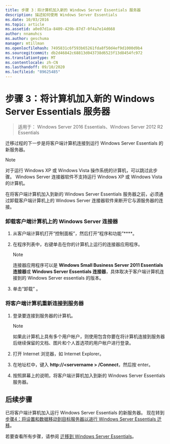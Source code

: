 ```yaml
---
title: 步骤 3：将计算机加入新的 Windows Server Essentials 服务器
description: 描述如何使用 Windows Server Essentials
ms.date: 10/03/2016
ms.topic: article
ms.assetid: a0e07d1a-8409-429b-87d7-0f4a7e14d668
author: nnamuhcs
ms.author: geschuma
manager: mtillman
ms.openlocfilehash: 7495831c6f593b65261fda8f50d4ef9d1000d9b4
ms.sourcegitcommit: db2d46842c68813d043738d6523f13d8454fc972
ms.translationtype: MT
ms.contentlocale: zh-CN
ms.lasthandoff: 09/10/2020
ms.locfileid: "89625485"
---
```

# <a name="step-3-join-computers-to-the-new-windows-server-essentials-server"></a>步骤 3：将计算机加入新的 Windows Server Essentials 服务器

>适用于： Windows Server 2016 Essentials、Windows Server 2012 R2 Essentials

迁移过程的下一步是将客户端计算机连接到运行 Windows Server Essentials 的新服务器。

> [!NOTE]
>  对于运行 Windows XP 或 Windows Vista 操作系统的计算机，可以跳过此步骤。 Windows Server 连接器软件不支持运行 Windows XP 或 Windows Vista 的计算机。

 在将客户端计算机加入到新的 Windows Server Essentials 服务器之前，必须通过卸载客户端计算机上的 Windows Server 连接器软件来断开它与源服务器的连接。

### <a name="to-uninstall-windows-server-connector-on-a-client-computer"></a>卸载客户端计算机上的 Windows Server 连接器

1.  从客户端计算机打开“控制面板”，然后打开“程序和功能”****。

2.  在程序列表中，右键单击在你的计算机上运行的连接器应用程序。

    > [!NOTE]
    >  连接器应用程序可以是 **Windows Small Business Server 2011 Essentials 连接器**或 **Windows Server Essentials 连接器**，具体取决于客户端计算机连接到的 Windows Server essentials 的版本。

3.  单击“卸载”  。

### <a name="to-reconnect-a-client-computer-to-the-server"></a>将客户端计算机重新连接到服务器

1.  登录要连接到服务器的计算机。

    > [!NOTE]
    >  如果此计算机上具有多个用户帐户，则使用包含你要在将计算机连接到服务器后继续保留的文档、图片和个人首选项的用户帐户进行登录。

2.  打开 Internet 浏览器，如 Internet Explorer。

3.  在地址栏中，键入 **http://<servername \> /Connect**，然后按 enter。

4.  按照屏幕上的说明，将客户端计算机加入到新的 Windows Server Essentials 服务器。

## <a name="next-steps"></a>后续步骤
 已将客户端计算机加入运行 Windows Server Essentials 的新服务器。 现在转到 [步骤4：将设置和数据移动到目标服务器以进行 Windows Server Essentials 迁移](Step-4--Move-settings-and-data-to-the-Destination-Server-for-Windows-Server-Essentials-migration.md)。


若要查看所有步骤，请参阅 [迁移到 Windows Server Essentials](Migrate-from-Previous-Versions-to-Windows-Server-Essentials-or-Windows-Server-Essentials-Experience.md)。


